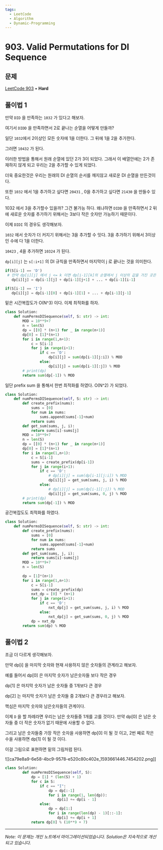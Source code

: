 ```yaml
---
tags:
  - LeetCode
  - Algorithm
  - Dynamic-Programming
---
```


# 903. Valid Permutations for DI Sequence

## 문제

[LeetCode 903](https://leetcode.com/problems/valid-permutations-for-di-sequence/) • **Hard**

## 풀이법 1

만약 `DID` 을 만족하는 `1032` 가 있다고 해보자.

여기서 `DIDD` 을 만족하면서 2로 끝나는 순열을 어떻게 만들까?

일단 `1032`에서 2이상인 모든 숫자에 1을 더한다. 그 뒤에 1을 2을 추가한다.

그러면 `10432` 가 된다.

이러한 방법을 통해서 원래 순열에 있던 2가 3이 되었다. 그래서 이 배열안에는 2가 존재하지 않게 되고 우리는 2을 추가할 수 있게 되었다.

더욱 중요한것은 우리는 원래의 DI 순열의 순서를 깨지않고 새로운 DI 순열을 만든것이다.

또한 `1032` 에서 1을 추가하고 싶다면 `20431` , 0을 추가하고 싶다면 `21430` 을 만들수 있다.

1032 에서 3을 추가할수 있을까? 그건 불가능 하다. 왜냐하면 `DIDD` 을 만족하면서 2 뒤에 새로운 숫자를 추가하기 위해서는 3보다 작은 숫자만 가능하기 때문이다.

이제 `DIDI` 의 경우도 생각해보자.

`1032` 에서 숫자가 더 커지기 위해서는 3을 추가할 수 잇다. 3을 추가하기 위해서 3이상인 수에 다 1을 더한다.

`10423` , 4을 추가하면 `10324` 가 된다.

`dp[i][j]` 는 `s[:i+1]` 의 DI 규칙을 만족하면서 마지막이 j 로 끝나는 것을 의미한다.

```python
if(S[i-1] == 'D')
 # 만약 dp[i][j] 에서 j <= k 이면 dp[i-1][k]의 순열에서 j 이상의 값을 가진 곳은 +1을 하고 마지막에 j 을 넣어주면 된다.
   dp[i][j] = dp[i-1][j] + dp[i-1][j+1] + ... + dp[i-1][i-1]

if(S[i-1] == 'I') 
   dp[i][j] = dp[i-1][0] + dp[i-1][1] + ... + dp[i-1][j-1]
```

밑은 시간복잡도가 O(N^3) 이다. 이제 최적화를 하자.

```python
class Solution:
    def numPermsDISequence(self, S: str) -> int:
        MOD = 10**9+7
        n = len(S)
        dp = [[0] * (n+1) for _ in range(n+1)]
        dp[0] = [1]*(n+1)
        for i in range(1,n+1):
            c = S[i-1]
            for j in range(i+1):
                if c == 'D':
                    dp[i][j] = sum(dp[i-1][j:i]) % MOD
                else:
                    dp[i][j] = sum(dp[i-1][:j]) % MOD
        # print(dp)
        return sum(dp[-1]) % MOD
```

일단 prefix sum 을 통해서 한번 최적화를 하였다. O(N^2) 가 되었다.

```python
class Solution:
    def numPermsDISequence(self, S: str) -> int:
        def create_prefix(nums):
            sums = [0]
            for num in nums:
                sums.append(sums[-1]+num)
            return sums
        def get_sum(sums, j, i):
            return sums[i]-sums[j]
        MOD = 10**9+7
        n = len(S)
        dp = [[0] * (n+1) for _ in range(n+1)]
        dp[0] = [1]*(n+1)
        for i in range(1,n+1):
            c = S[i-1]
            sums = create_prefix(dp[i-1])
            for j in range(i+1):
                if c == 'D':
                    # dp[i][j] = sum(dp[i-1][j:i]) % MOD
                    dp[i][j] = get_sum(sums, j, i) % MOD
                else:
                    # dp[i][j] = sum(dp[i-1][:j]) % MOD
                    dp[i][j] = get_sum(sums, 0, j) % MOD
        # print(dp)
        return sum(dp[-1]) % MOD
```

공간복잡도도 최적화를 하였다.

```python
class Solution:
    def numPermsDISequence(self, S: str) -> int:
        def create_prefix(nums):
            sums = [0]
            for num in nums:
                sums.append(sums[-1]+num)
            return sums
        def get_sum(sums, j, i):
            return sums[i]-sums[j]
        MOD = 10**9+7
        n = len(S)
        
        dp = [1]*(n+1)
        for i in range(1,n+1):
            c = S[i-1]
            sums = create_prefix(dp)
            nxt_dp = [0] * (n+1)
            for j in range(i+1):
                if c == 'D':
                    nxt_dp[j] = get_sum(sums, j, i) % MOD
                else:
                    nxt_dp[j] = get_sum(sums, 0, j) % MOD
            dp = nxt_dp
        return sum(dp) % MOD
```

## 풀이법 2

조금 더 다르게 생각해보자.

만약 dp[i] 을 마지막 숫자와 현재 사용하지 않은 숫자들의 관계라고 해보자.

예를 들어서 dp[0] 은 마지막 숫자가 남은숫자들 보다 작은 경우

dp[1] 은 마지막 숫자가 남은 숫자들 중 1개보다 큰 경우

dp[2] 는 마지막 숫자가 남은 숫자들 중 2개보다 큰 경우라고 해보자.

핵심은 마지막 숫자와 남은숫자들의 관계이다.

이제 `D` 을 할 차례라면 우리는 남은 숫자들중 1개를 고를 것이다. 만약 dp[0] 은 남은 숫자들 중 더 작은 숫자가 없기 때문에 사용할 수 없다.

그리고 남은 숫자들중 가장 작은 숫자을 사용하면 dp[0] 이 될 것 이고, 2번 째로 작은 수을 사용하면 dp[1] 이 될 것 이다.

이걸 그림으로 표현하면 밑의 그림처럼 된다.

![[ca79e8a9-6e58-4bc9-9578-e520c80c402e_1593661446.7454202.png]]

```python
class Solution:
        def numPermsDISequence(self, S):
            dp = [1] * (len(S) + 1)
            for c in S:
                if c == "I":
                    dp = dp[:-1]
                    for i in range(1, len(dp)):
                        dp[i] += dp[i - 1]
                else:
                    dp = dp[1:]
                    for i in range(len(dp) - 1)[::-1]:
                        dp[i] += dp[i + 1]
            return dp[0] % (10**9 + 7)
```

---

*Note: 이 문제는 개인 노트에서 마이그레이션되었습니다. Solution은 지속적으로 개선되고 있습니다.*
